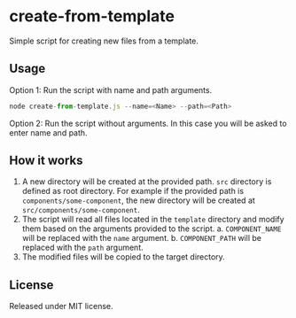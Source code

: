 # create-from-template

Simple script for creating new files from a template.

## Usage

Option 1: Run the script with name and path arguments.

```javascript
node create-from-template.js --name=<Name> --path=<Path>
```

Option 2: Run the script without arguments. In this case you will be asked to enter name and path.

## How it works

1. A new directory will be created at the provided path. `src` directory is defined as root directory. For example if the provided path is `components/some-component`, the new directory will be created at `src/components/some-component`.
2. The script will read all files located in the `template` directory and modify them based on the arguments provided to the script.
   a. `COMPONENT_NAME` will be replaced with the `name` argument.
   b. `COMPONENT_PATH` will be replaced with the `path` argument.
3. The modified files will be copied to the target directory.

## License

Released under MIT license.
